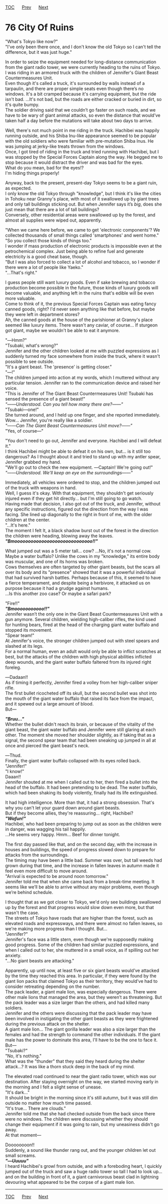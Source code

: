 [TOC](../readme.md)&nbsp;&nbsp;&nbsp;&nbsp;&nbsp;&nbsp;[Prev](section_0019.md)&nbsp;&nbsp;&nbsp;&nbsp;&nbsp;&nbsp;[Next](section_0021.md)



# 76 City Of Ruins

"What's Tokyo like now?"  
"I've only been there once, and I don't know the old Tokyo so I can't
tell the difference, but it was just huge."  
  
In order to seize the equipment needed for long-distance communication
from the giant radio tower, we were currently heading to the ruins of
Tokyo. I was riding in an armored truck with the children of Jennifer's
Giant Beast Countermeasures Unit.  
Even though it's called a truck, it's surrounded by walls instead of a
tarpaulin, and there are proper simple seats even though there’s no
windows. It's a bit cramped because it's carrying equipment, but the
ride isn't bad. ...It's not bad, but the roads are either cracked or
buried in dirt, so it's quite bumpy.  
The soldier driving said that we couldn’t go faster on such roads, and
we have to be wary of giant animal attacks, so even the distance that
would’ve taken half a day before the mutations will take about two days
to arrive.  
  
Well, there's not much point in me riding in the truck. Hachibei was
happily running outside, and his Shiba Inu-like appearance seemed to be
popular with the old soldiers who were familiar with pre-mutation Shiba
Inus. He was jumping at jerky-like treats thrown from the windows.  
Once, I got tired of riding in the truck and tried running with
Hachibei, but I was stopped by the Special Forces Captain along the way.
He begged me to stop because it would distract the driver and was bad
for the eyes.  
What do you mean, bad for the eyes!?  
I'm hiding things properly!  
  
Anyway, back to the present, present-day Tokyo seems to be a giant ruin,
as expected.  
I only know the old Tokyo through "knowledge", but I think it's like the
cities in Tohoku near Granny's place, with most of it swallowed up by
giant trees and only tall buildings sticking out. But when Jennifer says
it’s *big*, does she just mean that there are a lot of tall buildings?  
Conversely, other residential areas were swallowed up by the forest, and
almost all supplies were wiped out, apparently.  
  
"When we came here before, we came to get 'electronic components'? We
collected thousands of small things called 'smartphones' and went
home."  
"So you collect those kinds of things too."  
I wonder if mass production of electronic products is impossible even at
the petrochemical complex. Just being able to refine fuel and generate
electricity is a good cheat base, though.  
"But I was also forced to collect a lot of alcohol and tobacco, so I
wonder if there were a lot of people like Yaeko."  
"...That's right."  
  
I guess people still want luxury goods. Even if sake brewing and tobacco
production become possible in the future, those kinds of luxury goods
will become valuable, and anything left in the ruins that's edible will
be even more valuable.  
Come to think of it, the previous Special Forces Captain was eating
fancy canned goods, right? I'd never seen anything like that before, but
maybe they were left in department stores?  
Ah, the canned goods at the house of the parishioner at Granny's place
seemed like luxury items. There wasn't any caviar, of course... If
sturgeon got giant, maybe we wouldn't be able to eat it anymore.  
  
"―Hmm?"  
"Tsubaki, what's wrong?"  
Jennifer and the other children looked at me with puzzled expressions as
I suddenly turned my face somewhere from inside the truck, where it
wasn't possible to see outside.  
"It's a giant beast. The 'presence' is getting closer."  
"―!"  
The children jumped into action at my words, which I muttered without
any particular tension. Jennifer ran to the communication device and
raised her voice.  
"This is Jennifer of The Giant Beast Countermeasures Unit! Tsubaki has
sensed the presence of a giant beast!"  
*"――Understood. Can you tell how many there are?――"*  
"Tsubaki―one!"  
She turned around, and I held up one finger, and she reported
immediately.  
Wow... Jennifer, you're really like a soldier.  
*"――Can The Giant Beast Countermeasures Unit move?――"*  
"Yes, of course―"  
  
"You don't need to go out, Jennifer and everyone. Hachibei and I will
defeat it."  
I think Hachibei might be able to defeat it on his own, but... is it
still too dangerous? As I thought about it and tried to stand up with my
antler spear, Jennifer grabbed my hand.  
"We'll go out to check the new equipment. ―Captain! We're going out!"  
*"――Understood. We'll keep an eye on the surroundings――"*  
  
Immediately, all vehicles were ordered to stop, and the children jumped
out of the truck with weapons in hand.  
Well, I guess it's okay. With that equipment, they shouldn't get
seriously injured even if they get hit directly... but I'm still going
to go watch.  
Having made that decision, I also got out of the truck, and Jennifer,
without any specific instructions, figured out the direction from the
way I was facing. She lined up diagonally to the right in front of me,
with the older children at the center.  
"...It's here."  
The moment I felt It, a black shadow burst out of the forest in the
direction the children were heading, blowing away the leaves.  
***"Bmooooooooooooooooooooooooooooo!!"***  
  
What jumped out was a 5 meter tall... cow? ...No, it's not a normal cow.
Maybe a water buffalo? Unlike the cows in my "knowledge," its entire
body was muscular, and one of its horns was broken.  
Cows themselves are often targeted by other giant beasts, but the scars
all over its body and its "presence" showed that it was a powerful
individual that had survived harsh battles. Perhaps because of this, it
seemed to have a fierce temperament, and despite being a herbivore, it
attacked us on purpose because it had a grudge against humans.  
...Is this another zoo case? Or maybe a safari park?  
  
"Fire!!"  
***"Bmooooooooooo!!"***  
Jennifer wasn’t the only one in the Giant Beast Countermeasures Unit
with a gun anymore. Several children, wielding high-caliber rifles, the
kind used for hunting bears, fired at the head of the charging giant
water buffalo and stopped its movement.  
"Spear team!"  
At Jennifer's voice, the stronger children jumped out with steel spears
and slashed at its legs.  
For a normal human, even an adult would only be able to inflict
scratches at best, but the attacks of the children with high physical
abilities inflicted deep wounds, and the giant water buffalo faltered
from its injured right foreleg.  
  
―Dadaan!!  
As if timing it perfectly, Jennifer fired a volley from her high-caliber
sniper rifle.  
The first bullet ricocheted off its skull, but the second bullet was
shot into the mouth of the giant water buffalo that raised its face from
the impact, and it spewed out a large amount of blood.  
But―  
  
***"Bruu..."***  
Whether the bullet didn't reach its brain, or because of the vitality of
the giant beast, the giant water buffalo and Jennifer were still glaring
at each other. The moment she moved her shoulder slightly, as if taking
that as a signal, the second spear team that had been sneaking up jumped
in all at once and pierced the giant beast's neck.  
  
―Thud.  
Finally, the giant water buffalo collapsed with its eyes rolled back.  
"Jennifer!"  
"I know!"  
Daaan!!  
Jennifer shouted at me when I called out to her, then fired a bullet
into the head of the buffalo. It had been pretending to be dead. The
water buffalo, which had been shaking its body violently, finally had
its life extinguished.  
  
It had high intelligence. More than that, it had a strong obsession.
That's why you can't let your guard down around giant beasts.  
But if they become allies, they're reassuring... right, Hachibei?  
***"Wafun!"***  
Hachibei, who had been preparing to jump out as soon as the children
were in danger, was wagging his tail happily.  
...He seems very happy. Hmm... Beef for dinner tonight.  
  
The first day passed like that, and on the second day, with the increase
in houses and buildings, the speed of progress slowed down to prepare
for attacks from the surroundings.  
The timing may have been a little bad. Summer was over, but tall weeds
had grown during that time, and the increase in fallen leaves in autumn
made it feel even more difficult to move around.  
"Arrival is expected to be around noon tomorrow."  
Jennifer told me that when she came back from a break-time meeting. It
seems like we’ll be able to arrive without any major problems, even
though we’re behind schedule.  
  
I thought that as we got closer to Tokyo, we'd only see buildings
swallowed up by the forest and that progress would slow down even more,
but that wasn't the case.  
The streets of Tokyo have roads that are higher than the forest, such as
elevated roads and expressways, and there were almost no fallen leaves,
so we're making more progress than I thought. But...  
"Jennifer?"  
Jennifer's face was a little stern, even though we're supposedly making
good progress. Some of the children had similar puzzled expressions, and
when I called out to her, she muttered in a small voice, as if spilling
out her anxiety.  
"...No giant beasts are attacking."  
  
Apparently, up until now, at least five or six giant beasts would’ve
attacked by the time they reached this area. In particular, if they were
found by the giant lion packs that claimed Tokyo as their territory,
they would’ve had to consider retreating depending on the number.  
The pack leader, a giant male lion, was especially dangerous. There were
other male lions that managed the area, but they weren’t as threatening.
But the pack leader was a size larger than the others, and had killed
many soldiers.  
Jennifer and the others were discussing that the pack leader may have
been involved in instigating the other giant beasts as they were
frightened during the previous attack on the shelter.  
A giant male lion... The giant gorilla leader was also a size larger
than the females and had the strength to command the other individuals.
If the giant male has the power to dominate this area, I'll have to be
the one to face it.  
But―  
"Tsubaki?"  
"No, it's nothing."  
What was the "thunder" that they said they heard during the shelter
attack...? It was like a thorn stuck deep in the back of my mind.  
  
The elevated road continued to near the giant radio tower, which was our
destination. After staying overnight on the way, we started moving early
in the morning and I felt a slight sense of unease.  
"It's dark..."  
It should be bright in the morning since it's still autumn, but it was
still dim outside no matter how much time passed.  
"It's true... There are clouds."  
Jennifer told me that she had checked outside from the back since there
were no windows. The children were discussing whether they should change
their equipment if it was going to rain, but my uneasiness didn't go
away.  
At that moment―  
  
Doooooooon!!  
Suddenly, a sound like thunder rang out, and the younger children let
out small screams.  
***"―Uuuuu"***  
I heard Hachibei's growl from outside, and with a foreboding heart, I
quickly jumped out of the truck and saw a huge radio tower so tall I had
to look up... and on the building in front of it, a giant carnivorous
beast clad in lightning devouring what appeared to be the corpse of a
giant male lion.  
  
  
  


---
[TOC](../readme.md)&nbsp;&nbsp;&nbsp;&nbsp;&nbsp;&nbsp;[Prev](section_0019.md)&nbsp;&nbsp;&nbsp;&nbsp;&nbsp;&nbsp;[Next](section_0021.md)

